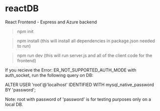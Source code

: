 # reactDB
React Frontend - Express and Azure backend

> npm init

> npm install (this will install all dependencies in package.json needed to run)

> npm run dev (this will run server.js and all of the client code for the frontend)

If you recieve the Error: ER_NOT_SUPPORTED_AUTH_MODE with auth_socket, run the following query on DB:

ALTER USER 'root'@'localhost' IDENTIFIED WITH mysql_native_password BY 'password';

Note: root with password of 'password' is for testing purposes only on a local DB.
